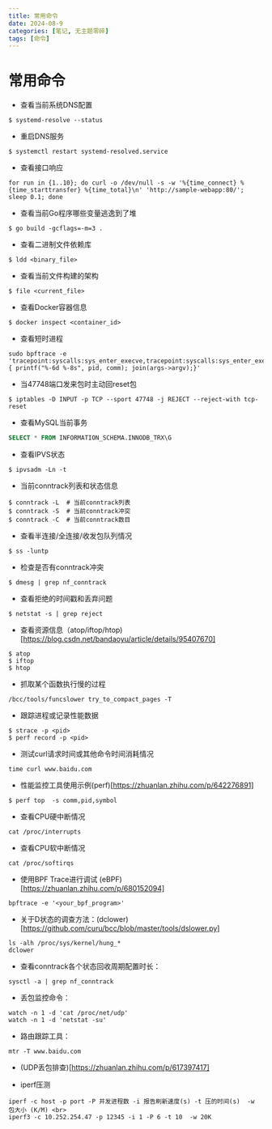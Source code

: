 ```yaml
---
title: 常用命令
date: 2024-08-9
categories: [笔记, 无主题零碎]
tags: [命令]
---
```



# 常用命令

* 查看当前系统DNS配置
```shell
$ systemd-resolve --status
```

* 重启DNS服务
```shell
$ systemctl restart systemd-resolved.service
```

* 查看接口响应
```shell
for run in {1..10}; do curl -o /dev/null -s -w '%{time_connect} %{time_starttransfer} %{time_total}\n' 'http://sample-webapp:80/'; sleep 0.1; done
```

* 查看当前Go程序哪些变量逃逸到了堆
```shell
$ go build -gcflags=-m=3 .
```

* 查看二进制文件依赖库
```shell
$ ldd <binary_file>
```

* 查看当前文件构建的架构
```shell
$ file <current_file>
```

* 查看Docker容器信息
```shell
$ docker inspect <container_id>
```

* 查看短时进程
```shell
sudo bpftrace -e 'tracepoint:syscalls:sys_enter_execve,tracepoint:syscalls:sys_enter_execveat { printf("%-6d %-8s", pid, comm); join(args->argv);}'
```

* 当47748端口发来包时主动回reset包
```shell
$ iptables -D INPUT -p TCP --sport 47748 -j REJECT --reject-with tcp-reset
```

* 查看MySQL当前事务
```sql
SELECT * FROM INFORMATION_SCHEMA.INNODB_TRX\G
```

* 查看IPVS状态
```shell
$ ipvsadm -Ln -t
```

* 当前conntrack列表和状态信息
```shell
$ conntrack -L  # 当前conntrack列表 
$ conntrack -S  # 当前conntrack冲突 
$ conntrack -C  # 当前conntrack数目 
```

* 查看半连接/全连接/收发包队列情况
```shell
$ ss -luntp 
```

* 检查是否有conntrack冲突
```shell
$ dmesg | grep nf_conntrack 
```

* 查看拒绝的时间戳和丢弃问题
```shell
$ netstat -s | grep reject  
```

* 查看资源信息（atop/iftop/htop)[https://blog.csdn.net/bandaoyu/article/details/95407670]
```shell
$ atop 
$ iftop 
$ htop 
```

* 抓取某个函数执行慢的过程
```shell
/bcc/tools/funcslower try_to_compact_pages -T 
```

* 跟踪进程或记录性能数据
```shell
$ strace -p <pid> 
$ perf record -p <pid>
```

* 测试curl请求时间或其他命令时间消耗情况
```shell
time curl www.baidu.com 
```

* 性能监控工具使用示例(perf)[https://zhuanlan.zhihu.com/p/642276891]
```shell
$ perf top  -s comm,pid,symbol 
```

* 查看CPU硬中断情况
```shell
cat /proc/interrupts 
```

* 查看CPU软中断情况
```shell
cat /proc/softirqs 
```

* 使用BPF Trace进行调试 (eBPF)[https://zhuanlan.zhihu.com/p/680152094]
```shell
bpftrace -e '<your_bpf_program>'
```

* 关于D状态的调查方法：(dclower)[https://github.com/curu/bcc/blob/master/tools/dslower.py]
```shell
ls -alh /proc/sys/kernel/hung_*  
dclower 
```

* 查看conntrack各个状态回收周期配置时长：
```shell
sysctl -a | grep nf_conntrack 
```

* 丢包监控命令：
```shell
watch -n 1 -d 'cat /proc/net/udp'    
watch -n 1 -d 'netstat -su'
```

* 路由跟踪工具：
```shell
mtr -T www.baidu.com 
```

* (UDP丢包排查)[https://zhuanlan.zhihu.com/p/617397417]

* iperf压测

```shell
iperf -c host -p port -P 并发进程数 -i 报告刷新速度(s) -t 压的时间(s)  -w 包大小 (K/M) <br>
iperf3 -c 10.252.254.47 -p 12345 -i 1 -P 6 -t 10  -w 20K
```

